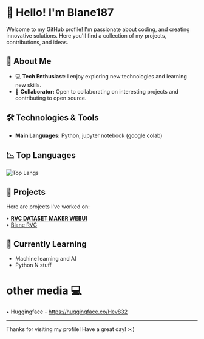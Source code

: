 # 👋 Hello! I'm Blane187 

Welcome to my GitHub profile! I'm passionate about coding, and creating innovative solutions. Here you'll find a collection of my projects, contributions, and ideas.

## 🚀 About Me

- 💻 **Tech Enthusiast:** I enjoy exploring new technologies and learning new skills.
- 🤝 **Collaborator:** Open to collaborating on interesting projects and contributing to open source.

## 🛠️ Technologies & Tools

- **Main Languages:** Python, jupyter notebook (google colab)


## 📉 Top Languages
![Top Langs](https://github-readme-stats.vercel.app/api/top-langs/?username=Blane187&layout=compact&theme=dark)

## 📂 Projects

Here are projects I've worked on:

• **[RVC DATASET MAKER WEBUI](https://github.com/Blane187/rvc-dataset-maker-webui.git)**<br> • [Blane RVC](https://github.com/Blane187/Blane-RVC)

## 🌱 Currently Learning

- Machine learning and AI
- Python N stuff

# other media 💻

• Huggingface - https://huggingface.co/Hev832

---

Thanks for visiting my profile! Have a great day! >:)
